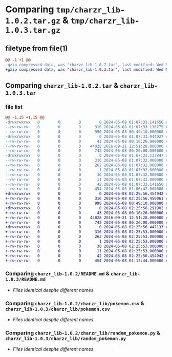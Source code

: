 # Comparing `tmp/charzr_lib-1.0.2.tar.gz` & `tmp/charzr_lib-1.0.3.tar.gz`

## filetype from file(1)

```diff
@@ -1 +1 @@
-gzip compressed data, was "charzr_lib-1.0.2.tar", last modified: Wed May  8 01:07:33 2024, max compression
+gzip compressed data, was "charzr_lib-1.0.3.tar", last modified: Wed May  8 02:25:56 2024, max compression
```

## Comparing `charzr_lib-1.0.2.tar` & `charzr_lib-1.0.3.tar`

### file list

```diff
@@ -1,15 +1,15 @@
-drwxrwxrwx   0        0        0        0 2024-05-08 01:07:33.141656 charzr_lib-1.0.2/
--rw-rw-rw-   0        0        0      316 2024-05-08 01:07:33.136775 charzr_lib-1.0.2/PKG-INFO
--rw-rw-rw-   0        0        0      990 2024-05-08 00:49:10.000000 charzr_lib-1.0.2/README.md
-drwxrwxrwx   0        0        0        0 2024-05-08 01:07:33.044027 charzr_lib-1.0.2/charzr_lib/
--rw-rw-rw-   0        0        0       43 2024-05-08 00:16:26.000000 charzr_lib-1.0.2/charzr_lib/__init__.py
--rw-rw-rw-   0        0        0    44028 2016-09-21 12:51:28.000000 charzr_lib-1.0.2/charzr_lib/pokemon.csv
--rw-rw-rw-   0        0        0      743 2024-05-08 00:26:00.000000 charzr_lib-1.0.2/charzr_lib/random_pokemon.py
-drwxrwxrwx   0        0        0        0 2024-05-08 01:07:33.133847 charzr_lib-1.0.2/charzr_lib.egg-info/
--rw-rw-rw-   0        0        0      316 2024-05-08 01:07:32.000000 charzr_lib-1.0.2/charzr_lib.egg-info/PKG-INFO
--rw-rw-rw-   0        0        0      262 2024-05-08 01:07:32.000000 charzr_lib-1.0.2/charzr_lib.egg-info/SOURCES.txt
--rw-rw-rw-   0        0        0        1 2024-05-08 01:07:32.000000 charzr_lib-1.0.2/charzr_lib.egg-info/dependency_links.txt
--rw-rw-rw-   0        0        0       30 2024-05-08 01:07:32.000000 charzr_lib-1.0.2/charzr_lib.egg-info/requires.txt
--rw-rw-rw-   0        0        0       11 2024-05-08 01:07:32.000000 charzr_lib-1.0.2/charzr_lib.egg-info/top_level.txt
--rw-rw-rw-   0        0        0       42 2024-05-08 01:07:33.141656 charzr_lib-1.0.2/setup.cfg
--rw-rw-rw-   0        0        0      454 2024-05-08 01:06:42.000000 charzr_lib-1.0.2/setup.py
+drwxrwxrwx   0        0        0        0 2024-05-08 02:25:56.454942 charzr_lib-1.0.3/
+-rw-rw-rw-   0        0        0      316 2024-05-08 02:25:56.450061 charzr_lib-1.0.3/PKG-INFO
+-rw-rw-rw-   0        0        0      990 2024-05-08 00:49:10.000000 charzr_lib-1.0.3/README.md
+drwxrwxrwx   0        0        0        0 2024-05-08 02:25:56.291902 charzr_lib-1.0.3/charzr_lib/
+-rw-rw-rw-   0        0        0       43 2024-05-08 00:16:26.000000 charzr_lib-1.0.3/charzr_lib/__init__.py
+-rw-rw-rw-   0        0        0    44028 2016-09-21 12:51:28.000000 charzr_lib-1.0.3/charzr_lib/pokemon.csv
+-rw-rw-rw-   0        0        0      743 2024-05-08 00:26:00.000000 charzr_lib-1.0.3/charzr_lib/random_pokemon.py
+drwxrwxrwx   0        0        0        0 2024-05-08 02:25:56.447133 charzr_lib-1.0.3/charzr_lib.egg-info/
+-rw-rw-rw-   0        0        0      316 2024-05-08 02:25:53.000000 charzr_lib-1.0.3/charzr_lib.egg-info/PKG-INFO
+-rw-rw-rw-   0        0        0      262 2024-05-08 02:25:53.000000 charzr_lib-1.0.3/charzr_lib.egg-info/SOURCES.txt
+-rw-rw-rw-   0        0        0        1 2024-05-08 02:25:53.000000 charzr_lib-1.0.3/charzr_lib.egg-info/dependency_links.txt
+-rw-rw-rw-   0        0        0       30 2024-05-08 02:25:53.000000 charzr_lib-1.0.3/charzr_lib.egg-info/requires.txt
+-rw-rw-rw-   0        0        0       11 2024-05-08 02:25:53.000000 charzr_lib-1.0.3/charzr_lib.egg-info/top_level.txt
+-rw-rw-rw-   0        0        0       42 2024-05-08 02:25:56.454942 charzr_lib-1.0.3/setup.cfg
+-rw-rw-rw-   0        0        0      454 2024-05-08 01:13:44.000000 charzr_lib-1.0.3/setup.py
```

### Comparing `charzr_lib-1.0.2/README.md` & `charzr_lib-1.0.3/README.md`

 * *Files identical despite different names*

### Comparing `charzr_lib-1.0.2/charzr_lib/pokemon.csv` & `charzr_lib-1.0.3/charzr_lib/pokemon.csv`

 * *Files identical despite different names*

### Comparing `charzr_lib-1.0.2/charzr_lib/random_pokemon.py` & `charzr_lib-1.0.3/charzr_lib/random_pokemon.py`

 * *Files identical despite different names*

